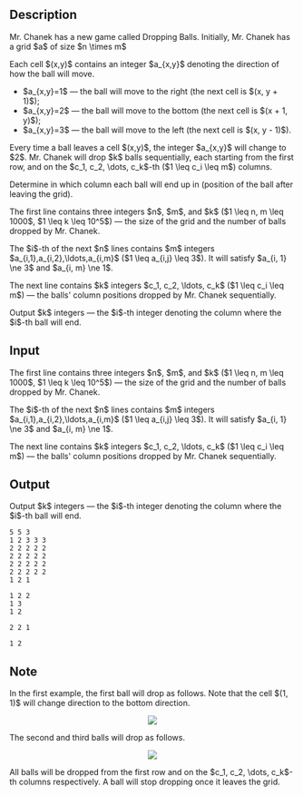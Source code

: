 ## Description

<div><p>Mr. Chanek has a new game called Dropping Balls. Initially, Mr. Chanek has a grid $a$ of size $n \times m$</p><p>Each cell $(x,y)$ contains an integer $a_{x,y}$ denoting the direction of how the ball will move.</p><ul> <li> $a_{x,y}=1$ — the ball will move to the right (the next cell is $(x, y + 1)$); </li><li> $a_{x,y}=2$ — the ball will move to the bottom (the next cell is $(x + 1, y)$); </li><li> $a_{x,y}=3$ — the ball will move to the left (the next cell is $(x, y - 1)$). </li></ul><p>Every time a ball leaves a cell $(x,y)$, the integer $a_{x,y}$ will change to $2$. Mr. Chanek will drop $k$ balls sequentially, each starting from the first row, and on the $c_1, c_2, \dots, c_k$-th ($1 \leq c_i \leq m$) columns.</p><p>Determine in which column each ball will end up in (<span class="tex-font-style-bf">position of the ball after leaving the grid</span>).</p></div><div class="input-specification"><p>The first line contains three integers $n$, $m$, and $k$ ($1 \leq n, m \leq 1000$, $1 \leq k \leq 10^5$) — the size of the grid and the number of balls dropped by Mr. Chanek.</p><p>The $i$-th of the next $n$ lines contains $m$ integers $a_{i,1},a_{i,2},\ldots,a_{i,m}$ ($1 \leq a_{i,j} \leq 3$). It will satisfy $a_{i, 1} \ne 3$ and $a_{i, m} \ne 1$.</p><p>The next line contains $k$ integers $c_1, c_2, \ldots, c_k$ ($1 \leq c_i \leq m$) — the balls' column positions dropped by Mr. Chanek sequentially.</p></div><div class="output-specification"><p>Output $k$ integers — the $i$-th integer denoting the column where the $i$-th ball will end.</p></div>

## Input

<p>The first line contains three integers $n$, $m$, and $k$ ($1 \leq n, m \leq 1000$, $1 \leq k \leq 10^5$) — the size of the grid and the number of balls dropped by Mr. Chanek.</p><p>The $i$-th of the next $n$ lines contains $m$ integers $a_{i,1},a_{i,2},\ldots,a_{i,m}$ ($1 \leq a_{i,j} \leq 3$). It will satisfy $a_{i, 1} \ne 3$ and $a_{i, m} \ne 1$.</p><p>The next line contains $k$ integers $c_1, c_2, \ldots, c_k$ ($1 \leq c_i \leq m$) — the balls' column positions dropped by Mr. Chanek sequentially.</p>

## Output

<p>Output $k$ integers — the $i$-th integer denoting the column where the $i$-th ball will end.</p>





```input1
5 5 3
1 2 3 3 3
2 2 2 2 2
2 2 2 2 2
2 2 2 2 2
2 2 2 2 2
1 2 1
```




```input2
1 2 2
1 3
1 2
```




```output1
2 2 1
```




```output2
1 2
```



## Note

<p>In the first example, the first ball will drop as follows. Note that the cell $(1, 1)$ will change direction to the bottom direction.</p><center> <img class="tex-graphics" src="file://pC8YKYvX.png" style="max-width: 100.0%;max-height: 100.0%;"> </center><p>The second and third balls will drop as follows. </p><center> <img class="tex-graphics" src="file://HC7AOvwG.png" style="max-width: 100.0%;max-height: 100.0%;"> </center><p><span class="tex-font-style-bf">All balls will be dropped from the first row and on the $c_1, c_2, \dots, c_k$-th columns respectively. A ball will stop dropping once it leaves the grid</span>.</p>
